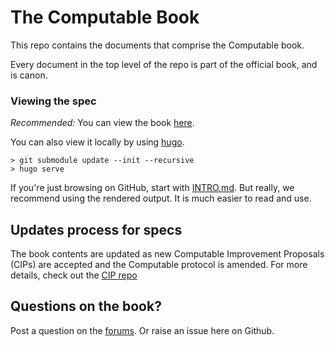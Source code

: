 # The Computable Book

This repo contains the documents that comprise the
Computable book.

Every document in the top level of the repo is part of
the official book, and is canon. 
### Viewing the spec

*Recommended:* You can view the book [here](https://computablelabs.github.io/compspec).

You can also view it locally by using [hugo](https://gohugo.io/).

```
> git submodule update --init --recursive
> hugo serve
```

If you're just browsing on GitHub, start with [INTRO.md](INTRO.md). But really, we recommend using
the rendered output. It is much easier to read and use.

## Updates process for specs

The book contents are updated as new Computable Improvement
Proposals (CIPs) are accepted and the Computable
protocol is amended. For more details, check out the
[CIP repo](https://github.com/computablelabs/CIPs)

## Questions on the book?

Post a question on the
[forums](https://forum.computable.io/). Or raise an
issue here on Github.

